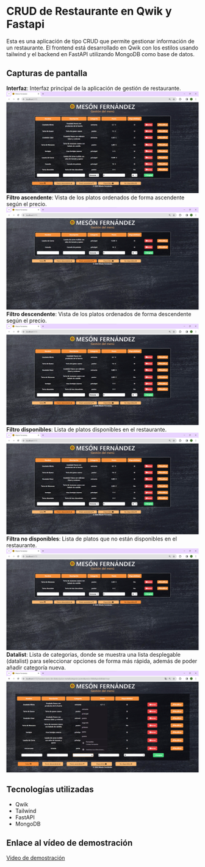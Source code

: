 # CRUD de Restaurante en Qwik y Fastapi

Esta es una aplicación de tipo CRUD que permite gestionar información de un restaurante. El frontend está desarrollado en Qwik con los estilos usando tailwind y el backend en FastAPI utilizando MongoDB como base de datos.

## Capturas de pantalla

**Interfaz**: 
Interfaz principal de la aplicación de gestión de restaurante.
![Captura 1](img/MesonFernandez.png)
**Filtro ascendente**: 
Vista de los platos ordenados de forma ascendente según el precio.
![Captura 2](img/ascendente.png)
**Filtro descendente**: 
Vista de los platos ordenados de forma descendente según el precio.
![Captura 3](img/descendente.png)
**Filtro disponibles**: 
Lista de platos disponibles en el restaurante.
![Captura 4](img/disponibles.png)
**Filtra no disponibles**: 
Lista de platos que no están disponibles en el restaurante.
![Captura 5](img/nodisponible.png)
**Datalist**: 
Lista de categorias, donde se muestra una lista desplegable (datalist) para seleccionar opciones de forma más rápida, además de poder añadir categoría nueva.
![Captura 6](img/datalist.png)

## Tecnologías utilizadas

- Qwik
- Tailwind
- FastAPI
- MongoDB

## Enlace al vídeo de demostración

[Video de demostración](https://www.youtube.com/watch?v=_7Dbr5ANSyw)

